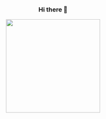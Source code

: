 <h3 align="center">
Hi there 👋
</h3>

<p align="center">
  <img src="https://user-images.githubusercontent.com/8079021/98867841-8bc75b80-246f-11eb-8836-0c3093e5c935.png" width="250" />
</p>


<!--
**dashtinejad/dashtinejad** is a ✨ _special_ ✨ repository because its `README.md` (this file) appears on your GitHub profile.

Here are some ideas to get you started:

- 🔭 I’m currently working on ...
- 🌱 I’m currently learning ...
- 👯 I’m looking to collaborate on ...
- 🤔 I’m looking for help with ...
- 💬 Ask me about ...
- 📫 How to reach me: ...
- 😄 Pronouns: ...
- ⚡ Fun fact: ...
-->

